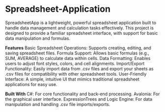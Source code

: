 # Spreadsheet-Application
SpreadsheetApp is a lightweight, powerful spreadsheet application built to handle data management and calculation tasks effectively. This project is designed to provide a familiar spreadsheet interface, with support for basic data manipulation and formulas.

**Features**
Basic Spreadsheet Operations: Supports creating, editing, and saving spreadsheet files.
Formula Support: Allows basic formulas (e.g., SUM, AVERAGE) to calculate data within cells.
Data Formatting: Enables users to adjust font styles, colors, and cell alignments.
Import/Export Functionality: Easily import data from .csv files and export your sheets as .csv files for compatibility with other spreadsheet tools.
User-Friendly Interface: A simple, intuitive UI that mimics traditional spreadsheet applications for easy use.

**Built With**
C#: For core functionality and back-end processing.
Avalonia: For the graphical user interface.
ExpressionTrees and Logic Engine: For data manipulation and handling .csv file imports/exports.
